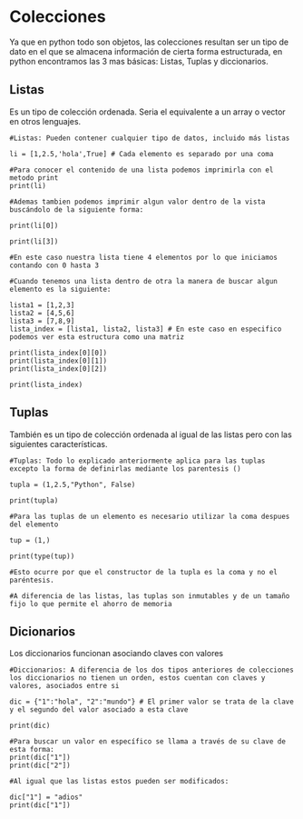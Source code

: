 # Colecciones
Ya que en python todo son objetos, las colecciones resultan ser un tipo de dato en el que se almacena información de cierta forma estructurada, en python encontramos las 3 mas básicas: Listas, Tuplas y diccionarios.

##    Listas
Es un tipo de colección ordenada. Seria el equivalente a un array o vector en otros lenguajes.


    #Listas: Pueden contener cualquier tipo de datos, incluido más listas

    li = [1,2.5,'hola',True] # Cada elemento es separado por una coma

    #Para conocer el contenido de una lista podemos imprimirla con el metodo print
    print(li)

    #Ademas tambien podemos imprimir algun valor dentro de la vista buscándolo de la siguiente forma:

    print(li[0])

    print(li[3])

    #En este caso nuestra lista tiene 4 elementos por lo que iniciamos contando con 0 hasta 3

    #Cuando tenemos una lista dentro de otra la manera de buscar algun elemento es la siguiente:

    lista1 = [1,2,3]
    lista2 = [4,5,6]
    lista3 = [7,8,9]
    lista_index = [lista1, lista2, lista3] # En este caso en especifico podemos ver esta estructura como una matriz

    print(lista_index[0][0])
    print(lista_index[0][1])
    print(lista_index[0][2])

    print(lista_index)

##    Tuplas
También es un tipo de colección ordenada al igual de las listas pero con las siguientes características.

    #Tuplas: Todo lo explicado anteriormente aplica para las tuplas excepto la forma de definirlas mediante los parentesis ()

    tupla = (1,2.5,"Python", False)

    print(tupla)

    #Para las tuplas de un elemento es necesario utilizar la coma despues del elemento

    tup = (1,)

    print(type(tup))

    #Esto ocurre por que el constructor de la tupla es la coma y no el paréntesis.

    #A diferencia de las listas, las tuplas son inmutables y de un tamaño fijo lo que permite el ahorro de memoria


##    Dicionarios
Los diccionarios funcionan asociando claves con valores


    #Diccionarios: A diferencia de los dos tipos anteriores de colecciones los diccionarios no tienen un orden, estos cuentan con claves y valores, asociados entre si

    dic = {"1":"hola", "2":"mundo"} # El primer valor se trata de la clave y el segundo del valor asociado a esta clave

    print(dic)

    #Para buscar un valor en específico se llama a través de su clave de esta forma:
    print(dic["1"])
    print(dic["2"])

    #Al igual que las listas estos pueden ser modificados:

    dic["1"] = "adios"
    print(dic["1"])
